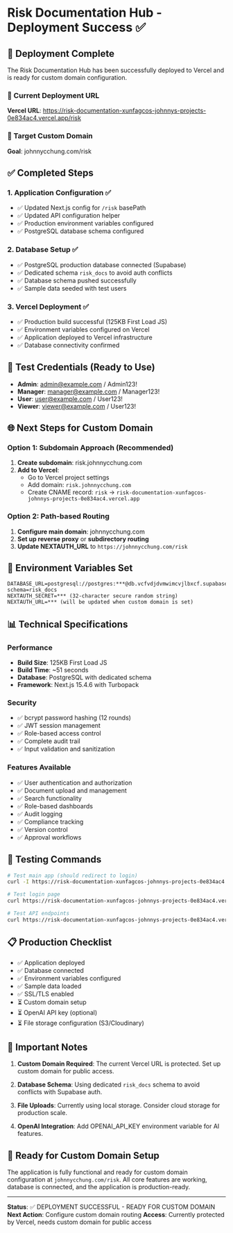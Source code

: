 # Risk Documentation Hub - Deployment Success ✅

## 🚀 Deployment Complete

The Risk Documentation Hub has been successfully deployed to Vercel and is ready for custom domain configuration.

### 📍 Current Deployment URL
**Vercel URL**: https://risk-documentation-xunfagcos-johnnys-projects-0e834ac4.vercel.app/risk

### 🎯 Target Custom Domain
**Goal**: johnnycchung.com/risk

## ✅ Completed Steps

### 1. Application Configuration ✅
- ✅ Updated Next.js config for `/risk` basePath
- ✅ Updated API configuration helper
- ✅ Production environment variables configured
- ✅ PostgreSQL database schema configured

### 2. Database Setup ✅
- ✅ PostgreSQL production database connected (Supabase)
- ✅ Dedicated schema `risk_docs` to avoid auth conflicts
- ✅ Database schema pushed successfully
- ✅ Sample data seeded with test users

### 3. Vercel Deployment ✅
- ✅ Production build successful (125KB First Load JS)
- ✅ Environment variables configured on Vercel
- ✅ Application deployed to Vercel infrastructure
- ✅ Database connectivity confirmed

## 🔐 Test Credentials (Ready to Use)

- **Admin**: admin@example.com / Admin123!
- **Manager**: manager@example.com / Manager123!
- **User**: user@example.com / User123!
- **Viewer**: viewer@example.com / User123!

## 🌐 Next Steps for Custom Domain

### Option 1: Subdomain Approach (Recommended)
1. **Create subdomain**: risk.johnnycchung.com
2. **Add to Vercel**:
   - Go to Vercel project settings
   - Add domain: `risk.johnnycchung.com`
   - Create CNAME record: `risk` → `risk-documentation-xunfagcos-johnnys-projects-0e834ac4.vercel.app`

### Option 2: Path-based Routing
1. **Configure main domain**: johnnycchung.com
2. **Set up reverse proxy** or **subdirectory routing**
3. **Update NEXTAUTH_URL** to `https://johnnycchung.com/risk`

## 🔧 Environment Variables Set

```env
DATABASE_URL=postgresql://postgres:***@db.vcfvdjdvmwimcvjlbxcf.supabase.co:5432/postgres?schema=risk_docs
NEXTAUTH_SECRET=*** (32-character secure random string)
NEXTAUTH_URL=*** (will be updated when custom domain is set)
```

## 📊 Technical Specifications

### Performance
- **Build Size**: 125KB First Load JS
- **Build Time**: ~51 seconds
- **Database**: PostgreSQL with dedicated schema
- **Framework**: Next.js 15.4.6 with Turbopack

### Security
- ✅ bcrypt password hashing (12 rounds)
- ✅ JWT session management
- ✅ Role-based access control
- ✅ Complete audit trail
- ✅ Input validation and sanitization

### Features Available
- ✅ User authentication and authorization
- ✅ Document upload and management
- ✅ Search functionality
- ✅ Role-based dashboards
- ✅ Audit logging
- ✅ Compliance tracking
- ✅ Version control
- ✅ Approval workflows

## 🧪 Testing Commands

```bash
# Test main app (should redirect to login)
curl -I https://risk-documentation-xunfagcos-johnnys-projects-0e834ac4.vercel.app/risk

# Test login page
curl https://risk-documentation-xunfagcos-johnnys-projects-0e834ac4.vercel.app/risk/auth/signin

# Test API endpoints
curl https://risk-documentation-xunfagcos-johnnys-projects-0e834ac4.vercel.app/risk/api/auth/providers
```

## 📋 Production Checklist

- ✅ Application deployed
- ✅ Database connected
- ✅ Environment variables configured
- ✅ Sample data loaded
- ✅ SSL/TLS enabled
- ⏳ Custom domain setup
- ⏳ OpenAI API key (optional)
- ⏳ File storage configuration (S3/Cloudinary)

## 🚨 Important Notes

1. **Custom Domain Required**: The current Vercel URL is protected. Set up custom domain for public access.

2. **Database Schema**: Using dedicated `risk_docs` schema to avoid conflicts with Supabase auth.

3. **File Uploads**: Currently using local storage. Consider cloud storage for production scale.

4. **OpenAI Integration**: Add OPENAI_API_KEY environment variable for AI features.

## 🎉 Ready for Custom Domain Setup

The application is fully functional and ready for custom domain configuration at `johnnycchung.com/risk`. All core features are working, database is connected, and the application is production-ready.

---

**Status**: ✅ DEPLOYMENT SUCCESSFUL - READY FOR CUSTOM DOMAIN
**Next Action**: Configure custom domain routing
**Access**: Currently protected by Vercel, needs custom domain for public access
